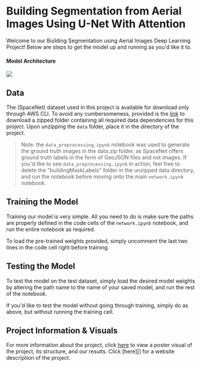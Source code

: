 # Building Segmentation from Aerial Images Using U-Net With Attention

Welcome to our Building Segmentation using Aerial Images Deep Learning Project! Below are steps to get the model up and running as you'd
 like it to.

 #### Model Architecture

 ![](https://github.com/saraa-mohamedd/Building-Segmentation-DL/blob/main/readme%20assets/new%20UNet%20architecture%20with%20attention.png)


## Data

The (SpaceNet) dataset used in this project is available for download only through AWS CLI. To avoid any cumbersomeness, provided is the [link](https://drive.google.com/file/d/1spEIP-Fju2UMxzTP0JsmZOzEZfETYAoR/view?usp=sharing) to download a zipped folder containing all required data dependencies for this project. Upon unzipping the `data` folder, place it in the directory of the project. 

> Note: the `data_preprocessing.ipynb` notebook was used to generate the ground truth images in the data.zip folder, as SpaceNet offers ground truth labels in the form of GeoJSON files and not images. If you'd like to see `data_preprocessing.ipynb` in action, feel free to delete the "buildingMaskLabels" folder in the unzipped data directory, and run the notebook before moving onto the main `network.ipynb` notebook.

 

## Training the Model

Training our model is very simple. All you need to do is make sure the paths are properly defined in the code cells of the `network.ipynb` notebook, and run the entire notebook as required. 

To load the pre-trained weights provided, simply uncomment the last two lines in the code cell right before training. 


## Testing the Model

To test the model on the test dataset, simply load the desired model weights by altering the path name to the name of your saved model, and run the rest of the notebook.

If you'd like to test the model without going through training, simply do as above, but without running the training cell.

## Project Information & Visuals

For more information about the project, click [here](https://github.com/saraa-mohamedd/Building-Segmentation-DL/blob/main/readme%20assets/Advanced%20ML%20Project%20Poster.pdf) to view a poster visual of the project, its structure, and our results. Click [here][] for a website description of the project.
